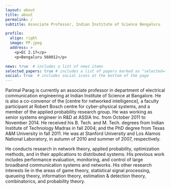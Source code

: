 ```yaml
---
layout: about
title: about
permalink: /
subtitle: Associate Professor, Indian Institute of Science Bengaluru

profile:
  align: right
  image: PP.jpeg
  address: >
    <p>EC 2.17</p>
    <p>Bengaluru 560012</p>

news: true  # includes a list of news items
selected_papers: true # includes a list of papers marked as "selected={true}"
social: true  # includes social icons at the bottom of the page
---
```


Parimal Parag is currently an associate professor in department of electrical communication engineering at Indian Institute of Science at Bangalore. He is also a co-convenor of the [centre for networked intelligence], a faculty participant at Robert Bosch centre for cyber-physical systems, and a member of the applied probability research group. He was working as senior systems engineer in R&D at ASSIA Inc. from October 2011 to November 2014. He received his B. Tech. and M. Tech. degrees from Indian Institute of Technology Madras in fall 2004; and the PhD degree from Texas A&M University in fall 2011. He was at Stanford University and Los Alamos National Laboratory, in autumn of 2010 and summer of 2007, respectively.

He conducts research in network theory, applied probability, optimization methods, and in their applications to distributed systems. His previous work includes performance evaluation, monitoring, and control of large broadband communication systems and networks. His other research interests lie in the areas of game theory, statistical signal processing, queueing theory, information theory, estimation & detection theory, combinatorics, and probability theory.
